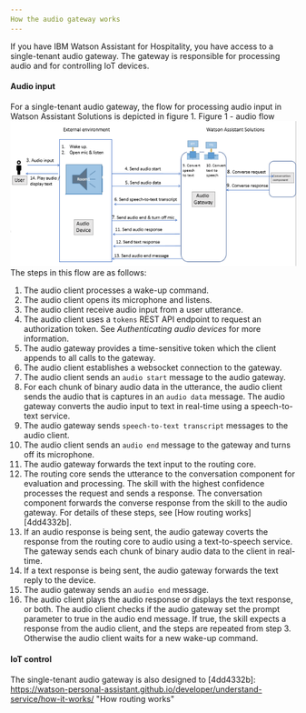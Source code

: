 ```yaml
---
How the audio gateway works
---
```

If you have  IBM Watson Assistant for Hospitality, you have access to a single-tenant audio gateway.  The gateway is responsible for processing audio and for controlling IoT devices.

#### Audio input
For a single-tenant audio gateway, the flow for processing audio input in Watson Assistant Solutions is depicted in figure 1.
Figure 1 - audio flow
![audio flow](flow.PNG)
The steps in this flow are as follows:
1. The audio client processes a wake-up command.
2. The audio client opens its microphone and listens.
3. The audio client receive audio input from a user utterance.
4. The audio client uses a `tokens` REST API endpoint to request an authorization token. See _Authenticating audio devices_ for more information.
5. The audio gateway provides a time-sensitive token which the client appends to all calls to the gateway.
5. The audio client establishes a websocket connection to the gateway.
6. The audio client sends an `audio start` message to the audio gateway.
7. For each chunk of binary audio data in the utterance, the audio client sends the audio that is captures in an `audio data` message. The audio gateway converts the audio input to text in real-time using a speech-to-text service.
8. The audio gateway sends `speech-to-text transcript` messages to the audio client.
9. The audio client sends an `audio end` message to the gateway and turns off its microphone.
10. The audio gateway forwards the text input to the routing core.
11. The routing core sends the utterance to the conversation component for evaluation and processing. The skill with the highest confidence processes the request and sends a response. The conversation component forwards the converse response from the skill to the audio gateway. For details of these steps, see [How routing works][4dd4332b].
12. If an audio response is being sent, the audio gateway coverts the response from the routing core to audio using a text-to-speech service.  The gateway sends each chunk of binary audio data to the client in real-time.
13. If a text response is being sent, the audio gateway forwards the text reply to the device.
14. The audio gateway sends an `audio end` message.
15. The audio client plays the audio response or displays the text response, or both. The audio client checks if the audio gateway set the prompt parameter to true in the audio end message. If true, the skill expects a response from the audio client, and the steps are repeated from step 3.  Otherwise the audio client waits for a new wake-up command.

#### IoT control
The single-tenant audio gateway is also designed to
  [4dd4332b]: https://watson-personal-assistant.github.io/developer/understand-service/how-it-works/ "How routing works"
